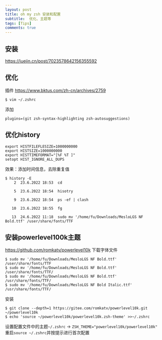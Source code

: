 ```yaml
---
layout: post  
title: oh my zsh 安装和配置  
subtitle:  优化、主题等  
tags: [Tips]
comments: true
---
```

## 安装
https://juejin.cn/post/7023578642156355592

## 优化
插件
https://www.bktus.com/zh-cn/archives/2759
```shell
$ vim ~/.zshrc
```
添加
```shell
plugins=(git zsh-syntax-highlighting zsh-autosuggestions)
```

## 优化history
```shell
export HISTFILEFLESIZE=1000000000
export HISTSIZE=1000000000
export HISTTIMEFORMAT="[%F %T ]"
setopt HIST_IGNORE_ALL_DUPS
```
效果：添加时间信息，去除重复值
```shell
$ history -E
    2  23.6.2022 18:53  cd

    5  23.6.2022 18:54  hisotry

    9  23.6.2022 18:54  ps -ef | clash

   10  23.6.2022 18:55  fg

   13  24.6.2022 11:18  sudo mv '/home/fu/Downloads/MesloLGS NF Bold.ttf' /user/share/fonts/TTF

```

## 安装powerlevel100k主题
https://github.com/romkatv/powerlevel10k
下载字体文件
```shell
$ sudo mv '/home/fu/Downloads/MesloLGS NF Bold.ttf' /user/share/fonts/TTF
$ sudo mv '/home/fu/Downloads/MesloLGS NF Bold.ttf' /user/share/fonts/TTF/
$ sudo mv '/home/fu/Downloads/MesloLGS NF Bold.ttf' /usr/share/fonts/TTF/
$ sudo mv '/home/fu/Downloads/MesloLGS NF Bold Italic.ttf' /usr/share/fonts/TTF/
```
安装
```shell
$ git clone --depth=1 https://gitee.com/romkatv/powerlevel10k.git ~/powerlevel10k
$ echo 'source ~/powerlevel10k/powerlevel10k.zsh-theme' >>~/.zshrc
```
设置配置文件中的主题`~/.zshrc` -> `ZSH_THEME="powerlevel10k/powerlevel10k"`
重启`source ~/.zshrc`并按提示进行首次配置

